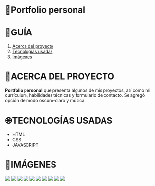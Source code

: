 # **📂Portfolio personal**

# **📑GUÍA**

<ol>
     <li><a href="#acerca-del-proyecto">Acerca del proyecto</a></li>
     <li><a href="#tecnologías-usadas">Tecnologías usadas</a></li>
     <li><a href="#imágenes">Imágenes</a></li>
</ol>

# **💬ACERCA DEL PROYECTO**

**Portfolio personal** que presenta algunos de mis proyectos, así como mi currículum, habilidades técnicas y formulario de contacto.
Se agregó opción de modo oscuro-claro y música.

# **🌐TECNOLOGÍAS USADAS**

* HTML
* CSS
* JAVASCRIPT


# **📸IMÁGENES**

![](https://res.cloudinary.com/dos3i5jqy/image/upload/v1677759546/custom-sports/customsports1_hqnrft.jpg)
![](https://res.cloudinary.com/dos3i5jqy/image/upload/v1677756437/custom-sports/customsports2_c2u5yk.jpg)
![](https://res.cloudinary.com/dos3i5jqy/image/upload/v1677756436/custom-sports/customsports3_vrdpde.jpg)
![](https://res.cloudinary.com/dos3i5jqy/image/upload/v1677756437/custom-sports/customsports4_iyegjw.jpg)
![](https://res.cloudinary.com/dos3i5jqy/image/upload/v1677756437/custom-sports/customports5_wdpqsr.jpg)
![](https://res.cloudinary.com/dos3i5jqy/image/upload/v1677756437/custom-sports/customsports6_gmby9q.jpg)
![](https://res.cloudinary.com/dos3i5jqy/image/upload/v1677756436/custom-sports/customports7_k5pwzz.jpg)
![](https://res.cloudinary.com/dos3i5jqy/image/upload/v1677756437/custom-sports/customsports8_sruxda.jpg)
![](https://res.cloudinary.com/dos3i5jqy/image/upload/v1677756437/custom-sports/customsports9_qpwjos.jpg)
![](https://res.cloudinary.com/dos3i5jqy/image/upload/v1677756437/custom-sports/customsports10_ymhev1.jpg)



